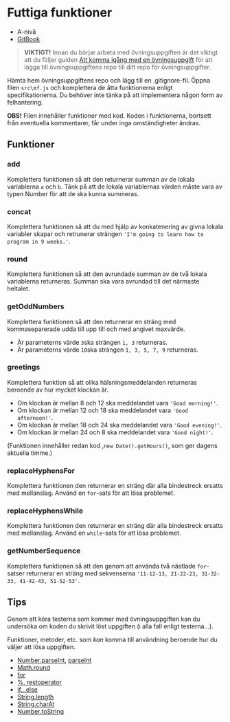 # Futtiga funktioner

- A-nivå
- [GitBook](https://coursepress.gitbooks.io/1dv021/content/ovningsuppgifter/del1/futtiga-funktioner/)

> __VIKTIGT!__ Innan du börjar arbeta med övningsuppgiften är det viktigt att du följer guiden [Att komma igång med en övningsuppgift](https://coursepress.gitbooks.io/1dv021/content/guider/att-komma-igang-med-en-ovningsuppgift/) för att lägga till övningsuppgiftens repo till ditt repo för övningsuppgifter.

Hämta hem övningsuppgiftens repo och lägg till en .gitignore-fil. Öppna filen `src\mf.js` och komplettera de åtta funktionerna enligt specifikationerna. Du behöver inte tänka på att implementera någon form av felhantering.

__OBS!__ Filen innehåller funktioner med kod. Koden i funktionerna, bortsett från eventuella kommentarer, får under inga omständigheter ändras.

## Funktioner

### add

Komplettera funktionen så att den returnerar summan av de lokala variablerna `a` och `b`. Tänk på att de lokala variablernas värden måste vara av typen Number för att de ska kunna summeras.

### concat

Komplettera funktionen så att du med hjälp av konkatenering av givna lokala variabler skapar och retrunerar strängen `'I'm going to learn how to program in 9 weeks.'`.

### round

Komplettera funktionen så att den avrundade summan av de två lokala variablerna returneras. Summan ska vara avrundad till det närmaste heltalet.

### getOddNumbers

Komplettera funktionen så att den returnerar en sträng med kommaseparerade udda till upp till och med angivet maxvärde.

- Är parameterns värde `3`ska strängen `1, 3` returneras.
- Är parameterns värde `10`ska strängen `1, 3, 5, 7, 9` returneras.

### greetings

Komplettera funktion så att olika hälsningsmeddelanden returneras beroende av hur mycket klockan är.

- Om klockan är mellan 8 och 12 ska meddelandet vara `'Good morning!'`.
- Om klockan är mellan 12 och 18 ska meddelandet vara `'Good afternoon!'`.
- Om klockan är mellan 18 och 24 ska meddelandet vara `'Good evening!'`.
- Om klockan är mellan 24 och 8 ska meddelandet vara `'Good night!'`.

(Funktionen innehåller redan kod ,`new Date().getHours()`, som ger dagens aktuella timme.)

### replaceHyphensFor

Komplettera funktionen den returnerar en sträng där alla bindestreck ersatts med mellanslag. Använd en `for`-sats för att lösa problemet.

### replaceHyphensWhile

Komplettera funktionen den returnerar en sträng där alla bindestreck ersatts med mellanslag. Använd en `while`-sats för att lösa problemet.

### getNumberSequence

Komplettera funktionen så att den genom att använda två nästlade `for`-satser returnerar en sträng med sekvenserna `'11-12-13, 21-22-23, 31-32-33, 41-42-43, 51-52-53'`.

## Tips

Genom att köra testerna som kommer med övningsuppgiften kan du undersöka om koden du skrivit löst uppgiften (i alla fall enligt testerna...).

Funktioner, metoder, etc. som _kan_ komma till användning beroende hur du väljer att lösa uppgiften.

- [Number.parseInt](https://developer.mozilla.org/en-US/docs/Web/JavaScript/Reference/Global_Objects/Number/parseInt), [parseInt](https://developer.mozilla.org/en-US/docs/Web/JavaScript/Reference/Global_Objects/parseInt)
- [Math.round](https://developer.mozilla.org/en-US/docs/Web/JavaScript/Reference/Global_Objects/Math/round)
- [for](https://developer.mozilla.org/en-US/docs/Web/JavaScript/Reference/Statements/for)
- [%, restoperator](https://developer.mozilla.org/en-US/docs/Web/JavaScript/Reference/Operators/Arithmetic_Operators#Remainder)
- [if...else](https://developer.mozilla.org/en-US/docs/Web/JavaScript/Reference/Statements/if...else)
- [String.length](https://developer.mozilla.org/en-US/docs/Web/JavaScript/Reference/Global_Objects/String/length)
- [String.charAt](https://developer.mozilla.org/en-US/docs/Web/JavaScript/Reference/Global_Objects/String/charAt)
- [Number.toString](https://developer.mozilla.org/en-US/docs/Web/JavaScript/Reference/Global_Objects/Number/toString)
